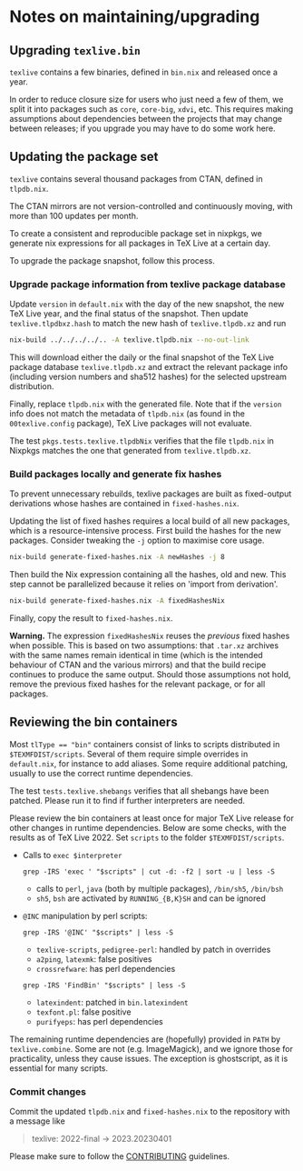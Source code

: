 # Notes on maintaining/upgrading

## Upgrading `texlive.bin`

`texlive` contains a few binaries, defined in `bin.nix` and released once a year.

In order to reduce closure size for users who just need a few of them, we split it into
packages such as `core`, `core-big`, `xdvi`, etc. This requires making assumptions
about dependencies between the projects that may change between releases; if
you upgrade you may have to do some work here.

## Updating the package set

`texlive` contains several thousand packages from CTAN, defined in `tlpdb.nix`.

The CTAN mirrors are not version-controlled and continuously moving,
with more than 100 updates per month.

To create a consistent and reproducible package set in nixpkgs, we generate nix
expressions for all packages in TeX Live at a certain day.

To upgrade the package snapshot, follow this process.

### Upgrade package information from texlive package database

Update `version` in `default.nix` with the day of the new snapshot, the new TeX
Live year, and the final status of the snapshot. Then update
`texlive.tlpdbxz.hash` to match the new hash of `texlive.tlpdb.xz` and run

```bash
nix-build ../../../../.. -A texlive.tlpdb.nix --no-out-link
```

This will download either the daily or the final snapshot of the TeX Live
package database `texlive.tlpdb.xz` and extract the relevant package info
(including version numbers and sha512 hashes) for the selected upstream
distribution.

Finally, replace `tlpdb.nix` with the generated file. Note that if the
`version` info does not match the metadata of `tlpdb.nix` (as found in the
`00texlive.config` package), TeX Live packages will not evaluate.

The test `pkgs.tests.texlive.tlpdbNix` verifies that the file `tlpdb.nix`
in Nixpkgs matches the one that generated from `texlive.tlpdb.xz`.

### Build packages locally and generate fix hashes

To prevent unnecessary rebuilds, texlive packages are built as fixed-output
derivations whose hashes are contained in `fixed-hashes.nix`.

Updating the list of fixed hashes requires a local build of all new packages,
which is a resource-intensive process. First build the hashes for the new
packages. Consider tweaking the `-j` option to maximise core usage.

```bash
nix-build generate-fixed-hashes.nix -A newHashes -j 8
```

Then build the Nix expression containing all the hashes, old and new. This step
cannot be parallelized because it relies on 'import from derivation'.

```bash
nix-build generate-fixed-hashes.nix -A fixedHashesNix
```

Finally, copy the result to `fixed-hashes.nix`.

**Warning.** The expression `fixedHashesNix` reuses the *previous* fixed hashes
when possible. This is based on two assumptions: that `.tar.xz` archives with
the same names remain identical in time (which is the intended behaviour of
CTAN and the various mirrors) and that the build recipe continues to produce
the same output. Should those assumptions not hold, remove the previous fixed
hashes for the relevant package, or for all packages.

## Reviewing the bin containers

Most `tlType == "bin"` containers consist of links to scripts distributed in
`$TEXMFDIST/scripts`. Several of them require simple overrides in
`default.nix`, for instance to add aliases. Some require additional patching,
usually to use the correct runtime dependencies.

The test `tests.texlive.shebangs` verifies that all shebangs have been patched.
Please run it to find if further interpreters are needed.

Please review the bin containers at least once for major TeX Live release for
other changes in runtime dependencies. Below are some checks, with the results
as of TeX Live 2022. Set `scripts` to the folder `$TEXMFDIST/scripts`.

- Calls to `exec $interpreter`
  ```
  grep -IRS 'exec ' "$scripts" | cut -d: -f2 | sort -u | less -S
  ```
  - calls to `perl`, `java` (both by multiple packages), `/bin/sh5`, `/bin/bsh`
  - `sh5`, `bsh` are activated by `RUNNING_{B,K}SH` and can be ignored

- `@INC` manipulation by perl scripts:
  ```
  grep -IRS '@INC' "$scripts" | less -S
  ```
  - `texlive-scripts`, `pedigree-perl`: handled by patch in overrides
  - `a2ping`, `latexmk`: false positives
  - `crossrefware`: has perl dependencies
  ```
  grep -IRS 'FindBin' "$scripts" | less -S
  ```
  - `latexindent`: patched in `bin.latexindent`
  - `texfont.pl`: false positive
  - `purifyeps`: has perl dependencies

The remaining runtime dependencies are (hopefully) provided in `PATH` by
`texlive.combine`. Some are not (e.g. ImageMagick), and we ignore those for
practicality, unless they cause issues. The exception is ghostscript, as it is
essential for many scripts.

### Commit changes

Commit the updated `tlpdb.nix` and `fixed-hashes.nix` to the repository with
a message like

> texlive: 2022-final -> 2023.20230401

Please make sure to follow the [CONTRIBUTING](https://github.com/NixOS/nixpkgs/blob/master/CONTRIBUTING.md)
guidelines.

